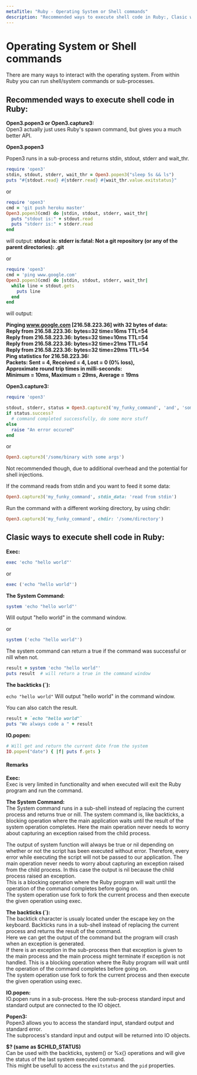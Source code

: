 ```yaml
---
metaTitle: "Ruby - Operating System or Shell commands"
description: "Recommended ways to execute shell code in Ruby:, Clasic ways to execute shell code in Ruby:"
---
```


# Operating System or Shell commands


There are many ways to interact with the operating system. From within Ruby you can run shell/system commands or sub-processes.



## Recommended ways to execute shell code in Ruby:


**Open3.popen3 or Open3.capture3:**<br />
Open3 actually just uses Ruby's spawn command, but gives you a much better API.

**Open3.popen3**

Popen3 runs in a sub-process and returns stdin, stdout, stderr and wait_thr.

```ruby
require 'open3'
stdin, stdout, stderr, wait_thr = Open3.popen3("sleep 5s && ls")
puts "#{stdout.read} #{stderr.read} #{wait_thr.value.exitstatus}"

```

or

```ruby
require 'open3'
cmd = 'git push heroku master'
Open3.popen3(cmd) do |stdin, stdout, stderr, wait_thr|
  puts "stdout is:" + stdout.read
  puts "stderr is:" + stderr.read
end

```

will output:
<strong>stdout is:
stderr is:fatal: Not a git repository (or any of the parent directories): .git</strong>

or

```ruby
require 'open3'
cmd = 'ping www.google.com'
Open3.popen3(cmd) do |stdin, stdout, stderr, wait_thr|
  while line = stdout.gets
    puts line
  end
end

```

will output:

<strong>Pinging www.google.com [216.58.223.36] with 32 bytes of data:<br />
Reply from 216.58.223.36: bytes=32 time=16ms TTL=54<br />
Reply from 216.58.223.36: bytes=32 time=10ms TTL=54<br />
Reply from 216.58.223.36: bytes=32 time=21ms TTL=54<br />
Reply from 216.58.223.36: bytes=32 time=29ms TTL=54<br />
Ping statistics for 216.58.223.36:<br />
Packets: Sent = 4, Received = 4, Lost = 0 (0% loss),<br />
Approximate round trip times in milli-seconds:<br />
Minimum = 10ms, Maximum = 29ms, Average = 19ms</strong>

**Open3.capture3:**

```ruby
require 'open3'

stdout, stderr, status = Open3.capture3('my_funky_command', 'and', 'some', 'argumants')
if status.success?
  # command completed successfully, do some more stuff
else
  raise "An error occured"
end

```

or

```ruby
Open3.capture3('/some/binary with some args')  

```

Not recommended though, due to additional overhead and the potential for shell injections.

If the command reads from stdin and you want to feed it some data:

```ruby
Open3.capture3('my_funky_command', stdin_data: 'read from stdin')  

```

Run the command with a different working directory, by using chdir:

```ruby
Open3.capture3('my_funky_command', chdir: '/some/directory')  

```



## Clasic ways to execute shell code in Ruby:


**Exec:**

```ruby
exec 'echo "hello world"'

```

or

```ruby
exec ('echo "hello world"')

```

**The System Command:**

```ruby
system 'echo "hello world"'

```

Will output "hello world" in the command window.

or

```ruby
system ('echo "hello world"')

```

The system command can return a true if the command was successful or nill when not.

```ruby
result = system 'echo "hello world"'
puts result  # will return a true in the command window

```

**The backticks (`):**

`echo "hello world"`
Will output "hello world" in the command window.

You can also catch the result.

```ruby
result = `echo "hello world"`  
puts "We always code a " + result  

```

**IO.popen:**

```ruby
# Will get and return the current date from the system
IO.popen("date") { |f| puts f.gets }

```



#### Remarks


**Exec:**<br />
Exec is very limited in functionality and when executed will exit the Ruby program and run the command.

**The System Command:**<br />
The System command runs in a sub-shell instead of replacing the current process and returns true or nill. The system command is, like backticks, a blocking operation where the main application waits until the result of the system operation completes. Here the main operation never needs to worry about capturing an exception raised from the child process.

The output of system function will always be true or nil depending on whether or not the script has been executed without error. Therefore, every error while executing the script will not be passed to our application. The main operation never needs to worry about capturing an exception raised from the child process. In this case the output is nil because the child process raised an exception.<br />
This is a blocking operation where the Ruby program will wait until the operation of the command completes before going on.<br />
The system operation use fork to fork the current process and then execute the given operation using exec.

**The backticks (`):**<br />
The backtick character is usualy located under the escape key on the keyboard.
Backticks runs in a sub-shell instead of replacing the current process and returns the result of the command.<br />
Here we can get the output of the command but the program will crash when an exception is generated.<br />
If there is an exception in the sub-process then that exception is given to the main process and the main process might terminate if exception is not handled.
This is a blocking operation where the Ruby program will wait until the operation of the command completes before going on.<br />
The system operation use fork to fork the current process and then execute the given operation using exec.

**IO.popen:**<br />
IO.popen runs in a sub-process. Here the sub-process standard input and standard output are connected to the IO object.

**Popen3:**<br />
Popen3 allows you to access the standard input, standard output and standard error.<br />
The subprocess's standard input and output will be returned into IO objects.

**$? (same as $CHILD_STATUS)**<br />
Can be used with the backticks, system() or %x{} operations and will give the status of the last system executed command.<br />
This might be usefull to access the `exitstatus` and the `pid` properties.

